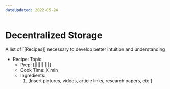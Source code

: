 ```yaml
---
dateUpdated: 2022-05-24
---
```


# Decentralized Storage
A list of [[Recipes]] necessary to develop better intuition and understanding

- Recipe: Topic
	- Prep: [||||||||||]
	- Cook Time: X min
	- Ingredients: 
		1. [Insert pictures, videos, article links, research papers, etc.]